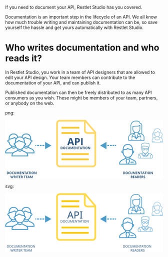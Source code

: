 If you need to document your API, Restlet Studio has you covered.

Documentation is an important step in the lifecycle of an API. We all know how much trouble writing and maintaining documentation can be, so save yourself the hassle and get yours automatically with Restlet Studio.

# Who writes documentation and who reads it?

In Restlet Studio, you work in a team of API designers that are allowed to edit your API design. Your team members can contribute to the documentation of your API, and can publish it.

Published documentation can then be freely distributed to as many API consumers as you wish. These might be members of your team, partners, or anybody on the web.

png:

![Documentation readers and writers](images/docreaderswriters.png "Documentation readers and writers")

svg:

![Documentation readers and writers](images/docreaderswriters.svg "Documentation readers and writers")
